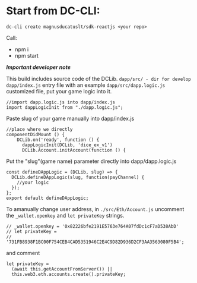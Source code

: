 # Start from DC-CLI: 
```
dc-cli create magnusducatuslt/sdk-reactjs <your repo>
```
Call:
- npm i
- npm start

***Important developer note*** 

This build includes source code of the DCLib.
```dapp/src/ - dir for develop dapp/index.js``` entry file with an example ```dapp/src/dapp.logic.js``` customized file, put your game logic into it.
```
//import dapp.logic.js into dapp/index.js
import dappLogicInit from "./dapp.logic.js";
```
Paste slug of your game manually into dapp/index.js
```
//place where we directly
componentDidMount () {
    DCLib.on('ready', function () {
      dappLogicInit(DCLib, 'dice_ex_v1')
      DCLib.Account.initAccount(function () {
```
Put the "slug"(game name) parameter directly into dapp/dapp.logic.js
```
const defineDAppLogic = (DCLib, slug) => {
  DCLib.defineDAppLogic(slug, function(payChannel) {
    //your logic
  });
};
export default defineDAppLogic;
```
To amanually change user address, in ```./src/Eth/Account.js``` uncomment the ```_wallet.openkey``` and ```let privateKey``` strings.
```
// _wallet.openkey = '0x82226bfe2191E5763e764A07fdDc1cF7aD538AbD'
// let privateKey =
//   '731FB8938F1BC00F754CEB4CAD5351946C2E4C9D82D936D2CF3AA3563080F5B4';
````
and comment
```
let privateKey =
  (await this.getAccountFromServer()) ||
  this.web3.eth.accounts.create().privateKey;
```


